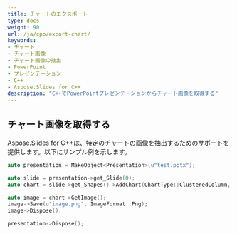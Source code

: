 ```yaml
---
title: チャートのエクスポート
type: docs
weight: 90
url: /ja/cpp/export-chart/
keywords:
- チャート
- チャート画像
- チャート画像の抽出
- PowerPoint
- プレゼンテーション
- C++
- Aspose.Slides for C++
description: "C++でPowerPointプレゼンテーションからチャート画像を取得する"
---
```


## **チャート画像を取得する**
Aspose.Slides for C++は、特定のチャートの画像を抽出するためのサポートを提供します。以下にサンプル例を示します。

```cpp
auto presentation = MakeObject<Presentation>(u"test.pptx");

auto slide = presentation->get_Slide(0);
auto chart = slide->get_Shapes()->AddChart(ChartType::ClusteredColumn, 0, 0, 500, 500);

auto image = chart->GetImage();
image->Save(u"image.png", ImageFormat::Png);
image->Dispose();

presentation->Dispose();
```